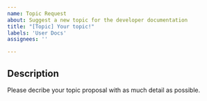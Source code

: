 ```yaml
---
name: Topic Request
about: Suggest a new topic for the developer documentation
title: "[Topic] Your topic!"
labels: 'User Docs'
assignees: ''

---
```


## Description

Please decribe your topic proposal with as much detail as possible.
